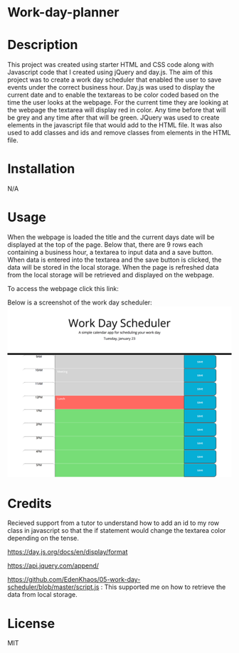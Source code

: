 # Work-day-planner

# Description
This project was created using starter HTML and CSS code along with Javascript code that I created using jQuery and day.js. The aim of this project was to create a work day scheduler that enabled the user to save events under the correct business hour. Day.js was used to display the current date and to enable the textareas to be color coded based on the time the user looks at the webpage. For the current time they are looking at the webpage the textarea will display red in color. Any time before that will be grey and any time after that will be green. JQuery was used to create elements in the javascript file that would add to the HTML file. It was also used to add classes and ids and remove classes from elements in the HTML file. 

# Installation
N/A

# Usage
When the webpage is loaded the title and the current days date will be displayed at the top of the page. Below that, there are 9 rows each containing a business hour, a textarea to input data and a save button. When data is entered into the textarea and the save button is clicked, the data will be stored in the local storage. When the page is refreshed data from the local storage will be retrieved and displayed on the webpage.  

To access the webpage click this link: 

Below is a screenshot of the work day scheduler:
![screenshot](images/screenshot.png)

# Credits
Recieved support from a tutor to understand how to add an id to my row class in javascript so that the if statement would change the textarea color depending on the tense.

https://day.js.org/docs/en/display/format

https://api.jquery.com/append/

https://github.com/EdenKhaos/05-work-day-scheduler/blob/master/script.js : This supported me on how to retrieve the data from local storage.

# License
MIT